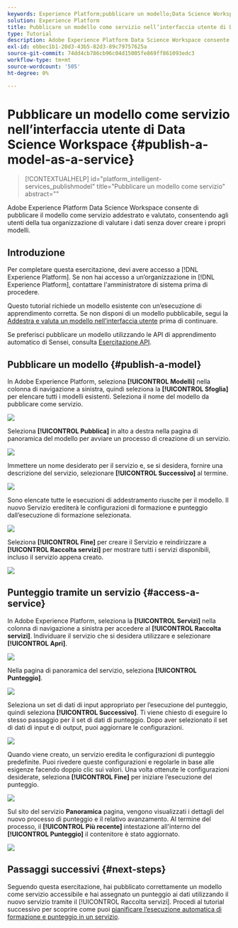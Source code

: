 ```yaml
---
keywords: Experience Platform;pubblicare un modello;Data Science Workspace;argomenti popolari;punteggio un servizio
solution: Experience Platform
title: Pubblicare un modello come servizio nell’interfaccia utente di Data Science Workspace
type: Tutorial
description: Adobe Experience Platform Data Science Workspace consente di pubblicare il modello come servizio addestrato e valutato, consentendo agli utenti della tua organizzazione di valutare i dati senza dover creare i propri modelli.
exl-id: ebbec1b1-20d3-43b5-82d3-89c79757625a
source-git-commit: 74dd4cb786cb96c04d15005fe869ff861093edc3
workflow-type: tm+mt
source-wordcount: '505'
ht-degree: 0%

---
```


# Pubblicare un modello come servizio nell’interfaccia utente di Data Science Workspace {#publish-a-model-as-a-service}

>[!CONTEXTUALHELP]
>id="platform_intelligent-services_publishmodel"
>title="Pubblicare un modello come servizio"
>abstract=""

Adobe Experience Platform Data Science Workspace consente di pubblicare il modello come servizio addestrato e valutato, consentendo agli utenti della tua organizzazione di valutare i dati senza dover creare i propri modelli.

## Introduzione

Per completare questa esercitazione, devi avere accesso a [!DNL Experience Platform]. Se non hai accesso a un’organizzazione in [!DNL Experience Platform], contattare l&#39;amministratore di sistema prima di procedere.

Questo tutorial richiede un modello esistente con un’esecuzione di apprendimento corretta. Se non disponi di un modello pubblicabile, segui la [Addestra e valuta un modello nell’interfaccia utente](./train-evaluate-model-ui.md) prima di continuare.

Se preferisci pubblicare un modello utilizzando le API di apprendimento automatico di Sensei, consulta [Esercitazione API](./publish-model-service-api.md).

## Pubblicare un modello {#publish-a-model}

In Adobe Experience Platform, seleziona **[!UICONTROL Modelli]** nella colonna di navigazione a sinistra, quindi seleziona la **[!UICONTROL Sfoglia]** per elencare tutti i modelli esistenti. Seleziona il nome del modello da pubblicare come servizio.

![](../images/models-recipes/publish-model/browse_model.png)

Seleziona **[!UICONTROL Pubblica]** in alto a destra nella pagina di panoramica del modello per avviare un processo di creazione di un servizio.

![](../images/models-recipes/publish-model/view_training.png)

Immettere un nome desiderato per il servizio e, se si desidera, fornire una descrizione del servizio, selezionare **[!UICONTROL Successivo]** al termine.

![](../images/models-recipes/publish-model/configure_training.png)

Sono elencate tutte le esecuzioni di addestramento riuscite per il modello. Il nuovo Servizio erediterà le configurazioni di formazione e punteggio dall’esecuzione di formazione selezionata.

![](../images/models-recipes/publish-model/select_training_run.png)

Seleziona **[!UICONTROL Fine]** per creare il Servizio e reindirizzare a **[!UICONTROL Raccolta servizi]** per mostrare tutti i servizi disponibili, incluso il servizio appena creato.

![](../images/models-recipes/publish-model/service_gallery.png)

## Punteggio tramite un servizio {#access-a-service}

In Adobe Experience Platform, seleziona la **[!UICONTROL Servizi]** nella colonna di navigazione a sinistra per accedere al **[!UICONTROL Raccolta servizi]**. Individuare il servizio che si desidera utilizzare e selezionare **[!UICONTROL Apri]**.

![](../images/models-recipes/publish-model/open_service.png)

Nella pagina di panoramica del servizio, seleziona **[!UICONTROL Punteggio]**.

![](../images/models-recipes/publish-model/score_service.png)

Seleziona un set di dati di input appropriato per l’esecuzione del punteggio, quindi seleziona **[!UICONTROL Successivo]**. Ti viene chiesto di eseguire lo stesso passaggio per il set di dati di punteggio. Dopo aver selezionato il set di dati di input e di output, puoi aggiornare le configurazioni.

![](../images/models-recipes/publish-model/select_datasets.png)

Quando viene creato, un servizio eredita le configurazioni di punteggio predefinite. Puoi rivedere queste configurazioni e regolarle in base alle esigenze facendo doppio clic sui valori. Una volta ottenute le configurazioni desiderate, seleziona **[!UICONTROL Fine]** per iniziare l’esecuzione del punteggio.

![](../images/models-recipes/publish-model/scoring_configs.png)

Sul sito del servizio **Panoramica** pagina, vengono visualizzati i dettagli del nuovo processo di punteggio e il relativo avanzamento. Al termine del processo, il **[!UICONTROL Più recente]** intestazione all&#39;interno del **[!UICONTROL Punteggio]** il contenitore è stato aggiornato.

![](../images/models-recipes/publish-model/pending_scoring.png)

## Passaggi successivi {#next-steps}

Seguendo questa esercitazione, hai pubblicato correttamente un modello come servizio accessibile e hai assegnato un punteggio ai dati utilizzando il nuovo servizio tramite il [!UICONTROL Raccolta servizi]. Procedi al tutorial successivo per scoprire come puoi [pianificare l’esecuzione automatica di formazione e punteggio in un servizio](./schedule-models-ui.md).
